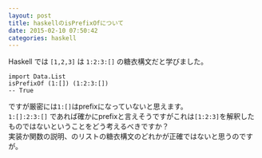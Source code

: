 ```yaml
---
layout: post
title: haskellのisPrefixOfについて
date: 2015-02-10 07:50:42
categories: haskell
---
```

<p>Haskell では <code>[1,2,3]</code> は <code>1:2:3:[]</code> の糖衣構文だと学びました。</p>

```
import Data.List
isPrefixOf (1:[]) (1:2:3:[])
-- True
```

<p>ですが厳密には<code>1:[]</code>はprefixになっていないと思えます。<br>
<code>1:[]:2:3:[]</code> であれば確かにprefixと言えそうですがこれは<code>[1:2:3]</code>を解釈したものではないということをどう考えるべきですか？  <br>
実装か関数の説明、のリストの糖衣構文のどれかが正確ではないと思うのですが。</p>
